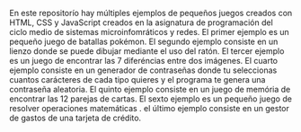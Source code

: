 En este repositorío hay múltiples ejemplos de pequeños juegos creados con HTML, CSS y JavaScript creados en la asignatura de programación del ciclo medio de sistemas microinfomráticos y redes.
El primer ejemplo es un pequeño juego de batallas pokémon.
El segundo ejemplo consiste en un lienzo donde se puede dibujar mediante el uso del ratón.
El tercer ejemplo es un juego de encontrar las 7 diferéncias entre dos imágenes.
El cuarto ejemplo consiste en un generador de contraseñas donde tu seleccionas cuantos carácteres de cada tipo quieres y el programa te genera una contraseña aleatoria.
El quinto ejemplo consiste en un juego de memória de encontrar las 12 parejas de cartas.
El sexto ejemplo es un pequeño juego de resolver operaciones matemáticas .
el último ejemplo consiste en un gestor de gastos de una tarjeta de crédito.

